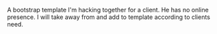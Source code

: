 A bootstrap template I'm hacking together for a client.  He has no online presence.  I will take away from and add to template according to clients need.
